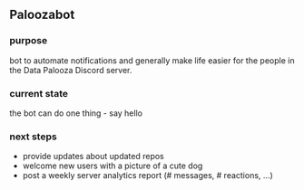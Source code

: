 ## Paloozabot

### purpose

bot to automate notifications and generally make life easier for the people in the Data Palooza Discord server.

### current state

the bot can do one thing - say hello

### next steps

- provide updates about updated repos
- welcome new users with a picture of a cute dog
- post a weekly server analytics report (# messages, # reactions, ...)

